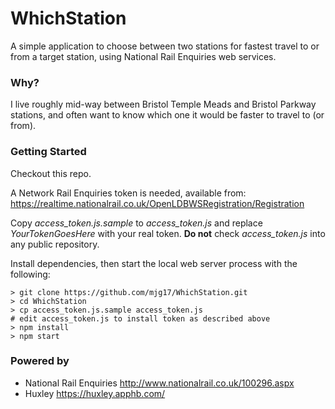 # WhichStation

A simple application to choose between two stations for fastest travel to or from a target station, using National Rail Enquiries web services.

### Why?

I live roughly mid-way between Bristol Temple Meads and Bristol Parkway stations, and often want to know which one it would be faster to travel to (or from).

### Getting Started

Checkout this repo.

A Network Rail Enquiries token is needed, available from: https://realtime.nationalrail.co.uk/OpenLDBWSRegistration/Registration

Copy *access_token.js.sample* to *access_token.js* and replace *YourTokenGoesHere* with your real token. **Do not** check *access_token.js* into any public repository.

Install dependencies, then start the local web server process with the following:

```
> git clone https://github.com/mjg17/WhichStation.git
> cd WhichStation
> cp access_token.js.sample access_token.js
# edit access_token.js to install token as described above
> npm install
> npm start
```

### Powered by

* National Rail Enquiries http://www.nationalrail.co.uk/100296.aspx
* Huxley https://huxley.apphb.com/
